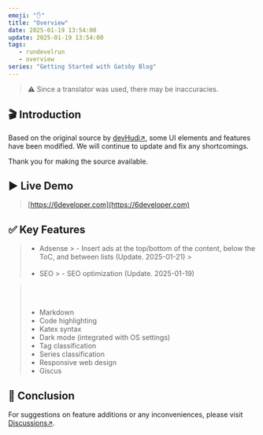 ```yaml
---
emoji: "✋"
title: "Overview"
date: 2025-01-19 13:54:00
update: 2025-01-19 13:54:00
tags:
   - rundevelrun
   - overview
series: "Getting Started with Gatsby Blog"
---
```



> ⚠️ Since a translator was used, there may be inaccuracies.

## 🎬 Introduction

Based on the original source by [devHudi↗](https://github.com/devHudi/gatsby-starter-hoodie), some UI elements and features have been modified.
We will continue to update and fix any shortcomings.

Thank you for making the source available.

## ▶️️ Live Demo

> [https://6developer.com](https://6developer.com)

## ✅ Key Features

> - Adsense
    >   - Insert ads at the top/bottom of the content, below the ToC, and between lists (Update. 2025-01-21)
          >  <br/> <br/>
> - SEO
    >   - SEO optimization (Update. 2025-01-19)

> <br/> <br/>
> - Markdown
> - Code highlighting
> - Katex syntax
> - Dark mode (integrated with OS settings)
> - Tag classification
> - Series classification
> - Responsive web design
> - Giscus

## 👋 Conclusion

For suggestions on feature additions or any inconveniences, please visit [Discussions↗](https://github.com/rundevelrun).